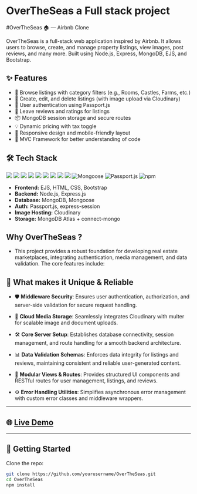 <h1>OverTheSeas a Full stack project</h1>
#OverTheSeas 🏠 — Airbnb Clone

OverTheSeas is a full-stack web application inspired by Airbnb. It allows users to browse, create, and manage property listings, view images, post reviews, and many more. Built using Node.js, Express, MongoDB, EJS, and Bootstrap.

## ✨ Features

- 🧭 Browse listings with category filters (e.g., Rooms, Castles, Farms, etc.)
- 📝 Create, edit, and delete listings (with image upload via Cloudinary)
- 🔐 User authentication using Passport.js
- 💬 Leave reviews and ratings for listings
- 📦 MongoDB session storage and secure routes
- 💡 Dynamic pricing with tax toggle
- 🔄 Responsive design and mobile-friendly layout
- 👀 MVC Framework for better understanding of code

## 🛠️ Tech Stack

<img src="https://img.shields.io/badge/JavaScript-F7DF1E?style=for-the-badge&logo=javascript&logoColor=black" />  <img src="https://img.shields.io/badge/Node.js-339933?style=for-the-badge&logo=nodedotjs&logoColor=white" />  <img src="https://img.shields.io/badge/Express.js-000000?style=for-the-badge&logo=express&logoColor=white" />  <img src="https://img.shields.io/badge/MongoDB-4EA94B?style=for-the-badge&logo=mongodb&logoColor=white" />  <img src="https://img.shields.io/badge/EJS-8C9EFF?style=for-the-badge&logo=ejs&logoColor=black" />  <img src="https://img.shields.io/badge/Bootstrap-563D7C?style=for-the-badge&logo=bootstrap&logoColor=white" />  <img src="https://img.shields.io/badge/Cloudinary-3448C5?style=for-the-badge&logo=cloudinary&logoColor=white" />
  <img src="https://img.shields.io/badge/HTML5-E34F26?style=for-the-badge&logo=html5&logoColor=white" />  <img src="https://img.shields.io/badge/CSS3-1572B6?style=for-the-badge&logo=css3&logoColor=white" />  ![Mongoose](https://img.shields.io/badge/Mongoose-880000?style=for-the-badge&logo=mongoose&logoColor=white)
![Passport.js](https://img.shields.io/badge/Passport.js-34E27A?style=for-the-badge&logo=passport&logoColor=black) ![npm](https://img.shields.io/badge/npm-CB3837?style=for-the-badge&logo=npm&logoColor=white)

- **Frontend:** EJS, HTML, CSS, Bootstrap
- **Backend:** Node.js, Express.js
- **Database:** MongoDB, Mongoose
- **Auth:** Passport.js, express-session
- **Image Hosting:** Cloudinary
- **Storage:** MongoDB Atlas + connect-mongo

## Why OverTheSeas ?
- This project provides a robust foundation for developing real estate marketplaces, integrating authentication, media management, and data validation. The core features include:

## 🫶 What makes it Unique & Reliable 

- 🛡️ **Middleware Security**: Ensures user authentication, authorization, and server-side validation for secure request handling.

- 🧿 **Cloud Media Storage**: Seamlessly integrates Cloudinary with multer for scalable image and document uploads.

- 🛠️ **Core Server Setup**: Establishes database connectivity, session management, and route handling for a smooth backend architecture.

- 📊 **Data Validation Schemas**: Enforces data integrity for listings and reviews, maintaining consistent and reliable user-generated content.

- 🧩 **Modular Views & Routes**: Provides structured UI components and RESTful routes for user management, listings, and reviews.

- ⚙️ **Error Handling Utilities**: Simplifies asynchronous error management with custom error classes and middleware wrappers.

---

## 🌐 [Live Demo](https://overtheseas.onrender.com/listings)

---

## 🚀 Getting Started

Clone the repo:

```bash
git clone https://github.com/yourusername/OverTheSeas.git
cd OverTheSeas
npm install
